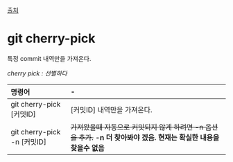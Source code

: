 [출처](https://tuwlab.com/ece/22218)

# git cherry-pick
특정 commit 내역만을 가져온다.

_cherry pick : 선별하다_

| 명령어 | - |
| :--------- | :--------- |
| git cherry-pick [커밋ID] | [커밋ID] 내역만을 가져온다. |
| git cherry-pick -n [커밋ID] | ~~가져왔을때 자동으로 커밋되지 않게 하려면 -n 옵션을 추가.~~ **-n 더 찾아봐야 겠음. 현재는 확실한 내용을 찾을수 없음**|

